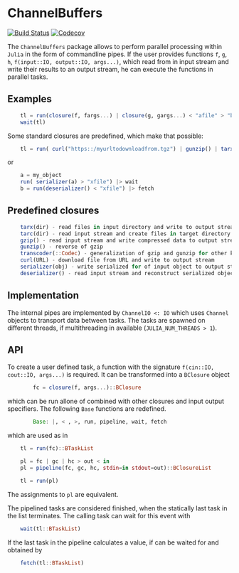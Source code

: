 # ChannelBuffers

[![Build Status](https://travis-ci.com/KlausC/ChannelBuffers.jl.svg?branch=master)](https://travis-ci.com/KlausC/ChannelBuffers.jl)
[![Codecov](https://codecov.io/gh/KlausC/ChannelBuffers.jl/branch/master/graph/badge.svg)](https://codecov.io/gh/KlausC/ChannelBuffers.jl)

The `ChannelBuffers` package allows to perform parallel processing within `Julia` in the form of commandline pipes.
If the user provides functions `f`, `g`, `h`, `f(input::IO, output::IO, args...)`, which read from in input stream and write their
results to an output stream, he can execute the functions in parallel tasks.

## Examples

``` julia
    tl = run(closure(f, fargs...) | closure(g, gargs...) < "afile" > "bfile")
    wait(tl)
```

Some standard closures are predefined, which make that possible:

``` julia
    tl = run( curl("https::/myurltodownloadfrom.tgz") | gunzip() | tarx("targetdir") )
```

or

``` julia
    a = my_object
    run( serializer(a) > "xfile") |> wait
    b = run(deserializer() < "xfile") |> fetch
```

## Predefined closures

``` julia
    tarx(dir) - read files in input directory and write to output stream
    tarc(dir) - read input stream and create files in target directory
    gzip() - read input stream and write compressed data to output stream
    gunzip() - reverse of gzip
    transcoder(::Codec) - generalization of gzip and gunzip for other kinds of `TranscoderStreams`
    curl(URL) - download file from URL and write to output stream
    serializer(obj) - write serialized for of input object to output stream
    deserializer() - read input stream and reconstruct serialized object
```

## Implementation

The internal pipes are implemented by `ChannelIO <: IO` which uses `Channel` objects to transport data between tasks.
The tasks are spawned on different threads, if multithreading in available (`JULIA_NUM_THREADS > 1`).

## API

To create a user defined task, a function with the signature `f(cin::IO, cout::IO, args...)` is required.
It can be transformed into a `BClosure` object

``` julia
        fc = closure(f, args...)::BClosure
```

which can be run allone of combined with other closures and input output specifiers.
The following `Base` functions are redefined.

``` julia
        Base: |, < , >, run, pipeline, wait, fetch
```

which are used as in

``` julia
    tl = run(fc)::BTaskList

    pl = fc | gc | hc > out < in
    pl = pipeline(fc, gc, hc, stdin=in stdout=out)::BClosureList

    tl = run(pl)
```

The assignments to `pl` are equivalent.

The pipelined tasks are considered finished, when the statically last task in the list terminates.
The calling task can wait for this event with

``` julia
    wait(tl::BTaskList)
```

If the last task in the pipeline calculates a value, if can be waited for and obtained by

``` julia
    fetch(tl::BTaskList)
```
